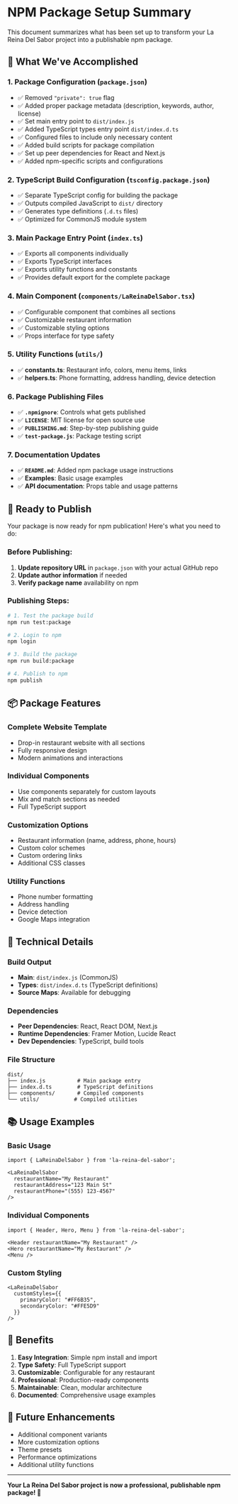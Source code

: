 # NPM Package Setup Summary

This document summarizes what has been set up to transform your La Reina Del Sabor project into a publishable npm package.

## 🎯 What We've Accomplished

### 1. **Package Configuration** (`package.json`)
- ✅ Removed `"private": true` flag
- ✅ Added proper package metadata (description, keywords, author, license)
- ✅ Set main entry point to `dist/index.js`
- ✅ Added TypeScript types entry point `dist/index.d.ts`
- ✅ Configured files to include only necessary content
- ✅ Added build scripts for package compilation
- ✅ Set up peer dependencies for React and Next.js
- ✅ Added npm-specific scripts and configurations

### 2. **TypeScript Build Configuration** (`tsconfig.package.json`)
- ✅ Separate TypeScript config for building the package
- ✅ Outputs compiled JavaScript to `dist/` directory
- ✅ Generates type definitions (`.d.ts` files)
- ✅ Optimized for CommonJS module system

### 3. **Main Package Entry Point** (`index.ts`)
- ✅ Exports all components individually
- ✅ Exports TypeScript interfaces
- ✅ Exports utility functions and constants
- ✅ Provides default export for the complete package

### 4. **Main Component** (`components/LaReinaDelSabor.tsx`)
- ✅ Configurable component that combines all sections
- ✅ Customizable restaurant information
- ✅ Customizable styling options
- ✅ Props interface for type safety

### 5. **Utility Functions** (`utils/`)
- ✅ **constants.ts**: Restaurant info, colors, menu items, links
- ✅ **helpers.ts**: Phone formatting, address handling, device detection

### 6. **Package Publishing Files**
- ✅ **`.npmignore`**: Controls what gets published
- ✅ **`LICENSE`**: MIT license for open source use
- ✅ **`PUBLISHING.md`**: Step-by-step publishing guide
- ✅ **`test-package.js`**: Package testing script

### 7. **Documentation Updates**
- ✅ **`README.md`**: Added npm package usage instructions
- ✅ **Examples**: Basic usage examples
- ✅ **API documentation**: Props table and usage patterns

## 🚀 Ready to Publish

Your package is now ready for npm publication! Here's what you need to do:

### Before Publishing:
1. **Update repository URL** in `package.json` with your actual GitHub repo
2. **Update author information** if needed
3. **Verify package name** availability on npm

### Publishing Steps:
```bash
# 1. Test the package build
npm run test:package

# 2. Login to npm
npm login

# 3. Build the package
npm run build:package

# 4. Publish to npm
npm publish
```

## 📦 Package Features

### **Complete Website Template**
- Drop-in restaurant website with all sections
- Fully responsive design
- Modern animations and interactions

### **Individual Components**
- Use components separately for custom layouts
- Mix and match sections as needed
- Full TypeScript support

### **Customization Options**
- Restaurant information (name, address, phone, hours)
- Custom color schemes
- Custom ordering links
- Additional CSS classes

### **Utility Functions**
- Phone number formatting
- Address handling
- Device detection
- Google Maps integration

## 🔧 Technical Details

### **Build Output**
- **Main**: `dist/index.js` (CommonJS)
- **Types**: `dist/index.d.ts` (TypeScript definitions)
- **Source Maps**: Available for debugging

### **Dependencies**
- **Peer Dependencies**: React, React DOM, Next.js
- **Runtime Dependencies**: Framer Motion, Lucide React
- **Dev Dependencies**: TypeScript, build tools

### **File Structure**
```
dist/
├── index.js          # Main package entry
├── index.d.ts        # TypeScript definitions
├── components/       # Compiled components
└── utils/           # Compiled utilities
```

## 📚 Usage Examples

### **Basic Usage**
```tsx
import { LaReinaDelSabor } from 'la-reina-del-sabor';

<LaReinaDelSabor 
  restaurantName="My Restaurant"
  restaurantAddress="123 Main St"
  restaurantPhone="(555) 123-4567"
/>
```

### **Individual Components**
```tsx
import { Header, Hero, Menu } from 'la-reina-del-sabor';

<Header restaurantName="My Restaurant" />
<Hero restaurantName="My Restaurant" />
<Menu />
```

### **Custom Styling**
```tsx
<LaReinaDelSabor 
  customStyles={{
    primaryColor: "#FF6B35",
    secondaryColor: "#FFE5D9"
  }}
/>
```

## 🎉 Benefits

1. **Easy Integration**: Simple npm install and import
2. **Type Safety**: Full TypeScript support
3. **Customizable**: Configurable for any restaurant
4. **Professional**: Production-ready components
5. **Maintainable**: Clean, modular architecture
6. **Documented**: Comprehensive usage examples

## 🔮 Future Enhancements

- Additional component variants
- More customization options
- Theme presets
- Performance optimizations
- Additional utility functions

---

**Your La Reina Del Sabor project is now a professional, publishable npm package! 🚀**
